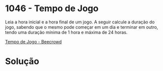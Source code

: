 # 1046 - Tempo de Jogo

Leia a hora inicial e a hora final de um jogo. A seguir calcule a duração do jogo, sabendo que o mesmo pode começar em um dia e terminar em outro, tendo uma duração mínima de 1 hora e máxima de 24 horas.

[Tempo de Jogo - Beecrowd](https://www.beecrowd.com.br/judge/pt/problems/view/1046)

# Solução

```

```
